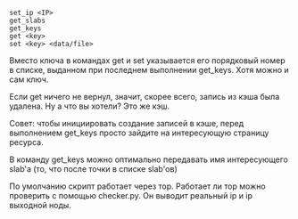 ```
set_ip <IP>
get_slabs
get_keys
get <key>
set <key> <data/file>
```

Вместо ключа в командах get и set указывается его порядковый номер в списке, выданном при последнем выполнении get_keys. Хотя можно и сам ключ.

Если get ничего не вернул, значит, скорее всего, запись из кэша была удалена. Ну а что вы хотели? Это же кэш.

Совет: чтобы инициировать создание записей в кэше, перед выполнением get_keys просто зайдите на интересующую страницу ресурса.

В команду get_keys можно оптимально передавать имя интересующего slab'а (то, что после точки в списке slab'ов)

По умолчанию скрипт работает через тор. Работает ли тор можно проверить с помощью checker.py. Он выводит реальный ip и ip выходной ноды.
